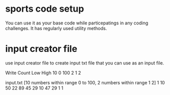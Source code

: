 # sports code setup
You can use it as your base code while particepatings in any coding challenges.
It has regularly used utility methods.

# input creator file
use input creator file to create input txt file that you can use as an input file.

Write
Count Low High 
10 0 100
2 1 2

input.txt [10 numbers within range 0 to 100, 2 numbers within range 1 2]
1 10 50 22 89 45 29 10 47 29
1 1

